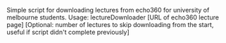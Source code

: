 Simple script for downloading lectures from echo360 for university of melbourne students.
Usage:
lectureDownloader [URL of echo360 lecture page] [Optional: number of lectures to skip downloading from the start, useful if script didn't complete previously]
